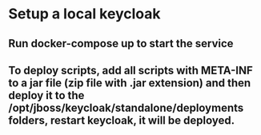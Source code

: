 # Setup a local keycloak 
## Run docker-compose up to start the service
## To deploy scripts, add all scripts with META-INF to a jar file (zip file with .jar extension) and then deploy it to the /opt/jboss/keycloak/standalone/deployments folders, restart keycloak, it will be deployed. 
